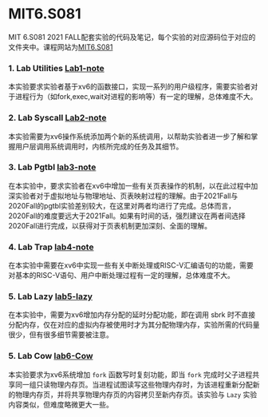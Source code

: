 # MIT6.S081
MIT 6.S081 2021 FALL配套实验的代码及笔记，每个实验的对应源码位于对应的文件夹中。课程网站为[MIT6.S081](https://pdos.csail.mit.edu/6.828/2020/xv6.html)

### 1. Lab Utilities [Lab1-note](https://github.com/jlu-xiurui/MIT6.S081-2021-FALL/blob/master/lab1-util/Utilities-note.md)
本实验要求实验者基于xv6的函数接口，实现一系列的用户级程序，需要实验者对于进程行为（如fork,exec,wait对进程的影响等）有一定的理解，总体难度不大。

### 2. Lab Syscall [Lab2-note](https://github.com/jlu-xiurui/MIT6.S081/blob/main/lab2-syscall/README.md)
本实验需要为xv6操作系统添加两个新的系统调用，以帮助实验者进一步了解和掌握用户层调用系统调用时，内核所完成的任务及其细节。 

### 3. Lab Pgtbl [lab3-note](https://github.com/jlu-xiurui/MIT6.S081-2021-FALL/blob/master/lab3-pgtbl/README.md)
在本实验中，要求实验者在xv6中增加一些有关页表操作的机制，以在此过程中加深实验者对于虚拟地址与物理地址、页表映射过程的理解。由于2021Fall与2020Fall的pgtbl实验差别较大，在这里对两者均进行了完成。总体而言，2020Fall的难度要远大于2021Fall。如果有时间的话，强烈建议在两者间选择2020Fall进行完成，以获得对于页表机制更加深刻、全面的理解。 

### 4. Lab Trap [lab4-note](https://github.com/jlu-xiurui/MIT6.S081-2021-FALL/edit/master/lab4-traps/Trap-note.md)

在本实验中需要在xv6中实现一些有关中断处理或RISC-V汇编语句的功能，需要对基本的RISC-V语句、用户中断处理过程有一定的理解，总体难度不大。

### 5. Lab Lazy [lab5-lazy](https://github.com/jlu-xiurui/MIT6.S081-2021-FALL/blob/master/lab5-lazy/Lab%20Lazy.md)

在本实验中，需要为xv6增加内存分配的延时分配功能，即在调用 sbrk 时不直接分配内存，仅在对应的虚拟内存被使用时才为其分配物理内存，实验所需的代码量很少，但有很多细节需要被注意。

### 5. Lab Cow [lab6-Cow](https://github.com/jlu-xiurui/MIT6.S081-2021-FALL/blob/master/lab6-cow/Lab%20Copy-on-Write%20Fork.md) 

本实验要求为xv6系统增加 `fork` 函数写时复刻功能，即当 `fork` 完成时父子进程共享同一组只读物理内存页。当进程试图读写这些物理内存时，为该进程重新分配新的物理内存页，并将共享物理内存页的内容拷贝至新内存页。该实验与 `Lazy` 实验内容类似，但难度略微更大一些。
